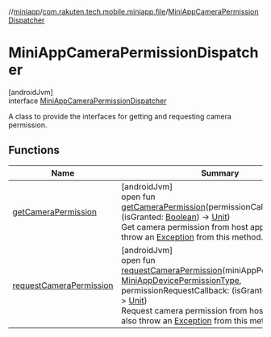 //[miniapp](../../../index.md)/[com.rakuten.tech.mobile.miniapp.file](../index.md)/[MiniAppCameraPermissionDispatcher](index.md)

# MiniAppCameraPermissionDispatcher

[androidJvm]\
interface [MiniAppCameraPermissionDispatcher](index.md)

A class to provide the interfaces for getting and requesting camera permission.

## Functions

| Name | Summary |
|---|---|
| [getCameraPermission](get-camera-permission.md) | [androidJvm]<br>open fun [getCameraPermission](get-camera-permission.md)(permissionCallback: (isGranted: [Boolean](https://kotlinlang.org/api/latest/jvm/stdlib/kotlin/-boolean/index.html)) -&gt; [Unit](https://kotlinlang.org/api/latest/jvm/stdlib/kotlin/-unit/index.html))<br>Get camera permission from host app. You can also throw an [Exception](https://kotlinlang.org/api/latest/jvm/stdlib/kotlin/-exception/index.html) from this method. |
| [requestCameraPermission](request-camera-permission.md) | [androidJvm]<br>open fun [requestCameraPermission](request-camera-permission.md)(miniAppPermissionType: [MiniAppDevicePermissionType](../../com.rakuten.tech.mobile.miniapp.permission/-mini-app-device-permission-type/index.md), permissionRequestCallback: (isGranted: [Boolean](https://kotlinlang.org/api/latest/jvm/stdlib/kotlin/-boolean/index.html)) -&gt; [Unit](https://kotlinlang.org/api/latest/jvm/stdlib/kotlin/-unit/index.html))<br>Request camera permission from host app. You can also throw an [Exception](https://kotlinlang.org/api/latest/jvm/stdlib/kotlin/-exception/index.html) from this method. |
